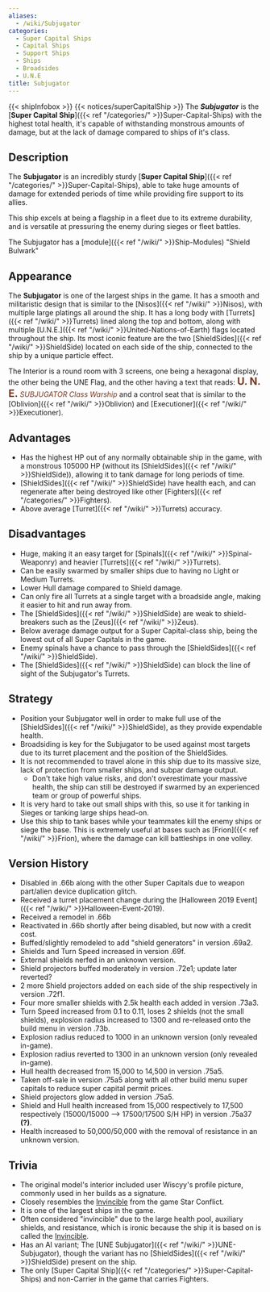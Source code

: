 ```yaml
---
aliases:
  - /wiki/Subjugator
categories:
  - Super Capital Ships
  - Capital Ships
  - Support Ships
  - Ships
  - Broadsides
  - U.N.E
title: Subjugator
---
```


{{< shipInfobox >}} {{< notices/superCapitalShip >}} The **_Subjugator_** is the [**Super Capital Ship**]({{< ref "/categories/" >}}Super-Capital-Ships) with the highest total health, it's capable of withstanding monstrous amounts of damage, but at the lack of damage compared to ships of it's class.

## Description

The **Subjugator** is an incredibly sturdy [**Super Capital Ship**]({{< ref "/categories/" >}}Super-Capital-Ships), able to take huge amounts of damage for extended periods of time while providing fire support to its allies.

This ship excels at being a flagship in a fleet due to its extreme durability, and is versatile at pressuring the enemy during sieges or fleet battles.

The Subjugator has a [module]({{< ref "/wiki/" >}}Ship-Modules) "Shield Bulwark"

## Appearance

The **Subjugator** is one of the largest ships in the game. It has a smooth and militaristic design that is similar to the [Nisos]({{< ref "/wiki/" >}}Nisos), with multiple large platings all around the ship. It has a long body with [Turrets]({{< ref "/wiki/" >}}Turrets) lined along the top and bottom, along with multiple [U.N.E.]({{< ref "/wiki/" >}}United-Nations-of-Earth) flags located throughout the ship. Its most iconic feature are the two [ShieldSides]({{< ref "/wiki/" >}}ShieldSide) located on each side of the ship, connected to the ship by a unique particle effect.

The Interior is a round room with 3 screens, one being a hexagonal display, the other being the UNE Flag, and the other having a text that reads: <span style="color:#76381f"><span style="font-size:15pt">**U. N. E.**</span> _SUBJUGATOR Class Warship_</span> and a control seat that is similar to the [Oblivion]({{< ref "/wiki/" >}}Oblivion) and [Executioner]({{< ref "/wiki/" >}}Executioner).

## Advantages

- Has the highest HP out of any normally obtainable ship in the game, with a monstrous 105000 HP (without its [ShieldSides]({{< ref "/wiki/" >}}ShieldSide)), allowing it to tank damage for long periods of time.
- [ShieldSides]({{< ref "/wiki/" >}}ShieldSide) have health each, and can regenerate after being destroyed like other [Fighters]({{< ref "/categories/" >}}Fighters).
- Above average [Turret]({{< ref "/wiki/" >}}Turrets) accuracy.

## Disadvantages

- Huge, making it an easy target for [Spinals]({{< ref "/wiki/" >}}Spinal-Weaponry) and heavier [Turrets]({{< ref "/wiki/" >}}Turrets).
- Can be easily swarmed by smaller ships due to having no Light or Medium Turrets.
- Lower Hull damage compared to Shield damage.
- Can only fire all Turrets at a single target with a broadside angle, making it easier to hit and run away from.
- The [ShieldSides]({{< ref "/wiki/" >}}ShieldSide) are weak to shield-breakers such as the [Zeus]({{< ref "/wiki/" >}}Zeus).
- Below average damage output for a Super Capital-class ship, being the lowest out of all Super Capitals in the game.
- Enemy spinals have a chance to pass through the [ShieldSides]({{< ref "/wiki/" >}}ShieldSide).
- The [ShieldSides]({{< ref "/wiki/" >}}ShieldSide) can block the line of sight of the Subjugator's Turrets.

## Strategy

- Position your Subjugator well in order to make full use of the [ShieldSides]({{< ref "/wiki/" >}}ShieldSide), as they provide expendable health.
- Broadsiding is key for the Subjugator to be used against most targets due to its turret placement and the position of the ShieldSides.
- It is not recommended to travel alone in this ship due to its massive size, lack of protection from smaller ships, and subpar damage output.
  - Don't take high value risks, and don't overestimate your massive health, the ship can still be destroyed if swarmed by an experienced team or group of powerful ships.
- It is very hard to take out small ships with this, so use it for tanking in Sieges or tanking large ships head-on.
- Use this ship to tank bases while your teammates kill the enemy ships or siege the base. This is extremely useful at bases such as [Frion]({{< ref "/wiki/" >}}Frion), where the damage can kill battleships in one volley.

## Version History

- Disabled in .66b along with the other Super Capitals due to weapon part/alien device duplication glitch.
- Received a turret placement change during the [Halloween 2019 Event]({{< ref "/wiki/" >}}Halloween-Event-2019).
- Received a remodel in .66b
- Reactivated in .66b shortly after being disabled, but now with a credit cost.
- Buffed/slightly remodeled to add "shield generators" in version .69a2.
- Shields and Turn Speed increased in version .69f.
- External shields nerfed in an unknown version.
- Shield projectors buffed moderately in version .72e1; update later reverted?
- 2 more Shield projectors added on each side of the ship respectively in version .72f1.
- Four more smaller shields with 2.5k health each added in version .73a3.
- Turn Speed increased from 0.1 to 0.11, loses 2 shields (not the small shields), explosion radius increased to 1300 and re-released onto the build menu in version .73b.
- Explosion radius reduced to 1000 in an unknown version (only revealed in-game).
- Explosion radius reverted to 1300 in an unknown version (only revealed in-game).
- Hull health decreased from 15,000 to 14,500 in version .75a5.
- Taken off-sale in version .75a5 along with all other build menu super capitals to reduce super capital permit prices.
- Shield projectors glow added in version .75a5.
- Shield and Hull health increased from 15,000 respectively to 17,500 respectively (15000/15000 --> 17500/17500 S/H HP) in version .75a37 **(?)**.
- Health increased to 50,000/50,000 with the removal of resistance in an unknown version.

## Trivia

- The original model's interior included user Wiscyy's profile picture, commonly used in her builds as a signature.
- Closely resembles the [Invincible](https://wiki.star-conflict.com/index.php?title=Invincible) from the game Star Conflict.
- It is one of the largest ships in the game.
- Often considered "invincible" due to the large health pool, auxiliary shields, and resistance, which is ironic because the ship it is based on is called the [Invincible](https://wiki.star-conflict.com/index.php?title=Invincible).
- Has an AI variant; The [UNE Subjugator]({{< ref "/wiki/" >}}UNE-Subjugator), though the variant has no [ShieldSides]({{< ref "/wiki/" >}}ShieldSide) present on the ship.
- The only [Super Capital Ship]({{< ref "/categories/" >}}Super-Capital-Ships) and non-Carrier in the game that carries Fighters.
